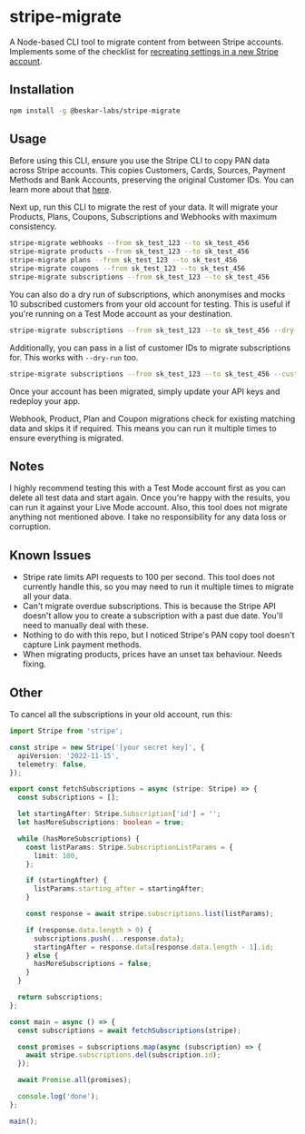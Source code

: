 # stripe-migrate

A Node-based CLI tool to migrate content from between Stripe accounts. Implements some of the checklist for [recreating settings in a new Stripe account](https://support.stripe.com/questions/checklist-for-recreating-settings-in-a-new-stripe-account).

## Installation

```bash
npm install -g @beskar-labs/stripe-migrate
```

## Usage

Before using this CLI, ensure you use the Stripe CLI to copy PAN data across Stripe accounts. This copies Customers, Cards, Sources, Payment Methods and Bank Accounts, preserving the original Customer IDs. You can learn more about that [here](https://support.stripe.com/questions/copy-existing-account-data-to-a-new-stripe-account).

Next up, run this CLI to migrate the rest of your data. It will migrate your Products, Plans, Coupons, Subscriptions and Webhooks with maximum consistency.

```bash
stripe-migrate webhooks --from sk_test_123 --to sk_test_456
stripe-migrate products --from sk_test_123 --to sk_test_456
stripe-migrate plans --from sk_test_123 --to sk_test_456
stripe-migrate coupons --from sk_test_123 --to sk_test_456
stripe-migrate subscriptions --from sk_test_123 --to sk_test_456
```

You can also do a dry run of subscriptions, which anonymises and mocks 10 subscribed customers from your old account for testing. This is useful if you're running on a Test Mode account as your destination.

```bash
stripe-migrate subscriptions --from sk_test_123 --to sk_test_456 --dry-run
```

Additionally, you can pass in a list of customer IDs to migrate subscriptions for. This works with `--dry-run` too.

```bash
stripe-migrate subscriptions --from sk_test_123 --to sk_test_456 --customers cus_123,cus_456
```

Once your account has been migrated, simply update your API keys and redeploy your app.

Webhook, Product, Plan and Coupon migrations check for existing matching data and skips it if required. This means you can run it multiple times to ensure everything is migrated.

## Notes

I highly recommend testing this with a Test Mode account first as you can delete all test data and start again. Once you're happy with the results, you can run it against your Live Mode account. Also, this tool does not migrate anything not mentioned above. I take no responsibility for any data loss or corruption.

## Known Issues

- Stripe rate limits API requests to 100 per second. This tool does not currently handle this, so you may need to run it multiple times to migrate all your data.
- Can't migrate overdue subscriptions. This is because the Stripe API doesn't allow you to create a subscription with a past due date. You'll need to manually deal with these.
- Nothing to do with this repo, but I noticed Stripe's PAN copy tool doesn't capture Link payment methods.
- When migrating products, prices have an unset tax behaviour. Needs fixing.

## Other

To cancel all the subscriptions in your old account, run this:

```ts
import Stripe from 'stripe';

const stripe = new Stripe('[your secret key]', {
  apiVersion: '2022-11-15',
  telemetry: false,
});

export const fetchSubscriptions = async (stripe: Stripe) => {
  const subscriptions = [];

  let startingAfter: Stripe.Subscription['id'] = '';
  let hasMoreSubscriptions: boolean = true;

  while (hasMoreSubscriptions) {
    const listParams: Stripe.SubscriptionListParams = {
      limit: 100,
    };

    if (startingAfter) {
      listParams.starting_after = startingAfter;
    }

    const response = await stripe.subscriptions.list(listParams);

    if (response.data.length > 0) {
      subscriptions.push(...response.data);
      startingAfter = response.data[response.data.length - 1].id;
    } else {
      hasMoreSubscriptions = false;
    }
  }

  return subscriptions;
};

const main = async () => {
  const subscriptions = await fetchSubscriptions(stripe);

  const promises = subscriptions.map(async (subscription) => {
    await stripe.subscriptions.del(subscription.id);
  });

  await Promise.all(promises);

  console.log('done');
};

main();
```
